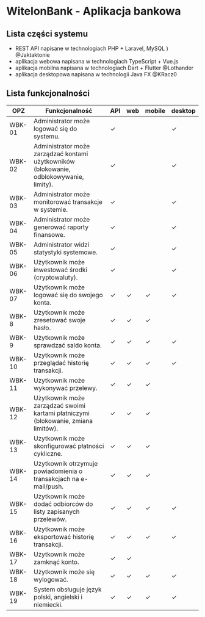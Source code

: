 # WitelonBank - Aplikacja bankowa

## Lista części systemu
- REST API napisane w technologiach PHP + Laravel, MySQL ) @Jaktaktonie
- aplikacja webowa napisana w technologiach TypeScript + Vue.js
- aplikacja mobilna napisana w technologiach Dart + Flutter @Lothander
- aplikacja desktopowa napisana w technologii Java FX @KRacz0 

## Lista funkcjonalności
| OPZ    | Funkcjonalność                                                                                                          | API | web | mobile | desktop |
|--------|-------------------------------------------------------------------------------------------------------------------------|-----|-----|--------|---------|
| WBK-01 | Administrator może logować się do systemu.                                                                              | ✓    |     |        | ✓       |
| WBK-02 | Administrator może zarządzać kontami użytkowników (blokowanie, odblokowywanie, limity).                                 | ✓   |     |        | ✓       |
| WBK-03 | Administrator może monitorować transakcje w systemie.                                                                   | ✓   |     |        | ✓       |
| WBK-04 | Administrator może generować raporty finansowe.                                                                         | ✓   |     |        | ✓       |
| WBK-05 | Administrator widzi statystyki systemowe.                                                                               | ✓   |     |        | ✓       |
| WBK-06 | Użytkownik może inwestować środki (cryptowaluty).                                                                       | ✓   |     |        | ✓       |
| WBK-07 | Użytkownik może logować się do swojego konta.                                                                           | ✓   | ✓   | ✓      |  ✓      |
| WBK-8 | Użytkownik może zresetować swoje hasło.                                                                                  | ✓   | ✓   | ✓      |         |
| WBK-9 | Użytkownik może sprawdzać saldo konta.                                                                                   | ✓   | ✓   | ✓      | ✓      |
| WBK-10 | Użytkownik może przeglądać historię transakcji.                                                                         | ✓   | ✓   | ✓      | ✓       |
| WBK-11 | Użytkownik może wykonywać przelewy.                                                                                     | ✓   | ✓   | ✓      |         |
| WBK-12 | Użytkownik może zarządzać swoimi kartami płatniczymi (blokowanie, zmiana limitów).                                      | ✓   | ✓   | ✓      |         |
| WBK-13 | Użytkownik może skonfigurować płatności cykliczne.                                                                      | ✓   | ✓   | ✓      |         |
| WBK-14 | Użytkownik otrzymuje powiadomienia o transakcjach na e-mail/push.                                                       | ✓   | ✓   | ✓      |         |
| WBK-15 | Użytkownik może dodać odbiorców do listy zapisanych przelewów.                                                          | ✓   | ✓   | ✓      | ✓       |
| WBK-16 | Użytkownik może eksportować historię transakcji.                                                                        | ✓   | ✓   | ✓      | ✓       |
| WBK-17 | Użytkownik może zamknąć konto.                                                                                          | ✓   | ✓   |        |         |
| WBK-18 | Użytkownik może się wylogować.                                                                                          | ✓   | ✓   | ✓      | ✓       |
| WBK-19 | System obsługuje język polski, angielski i niemiecki.                                                                   | ✓   | ✓   | ✓      | ✓       |
